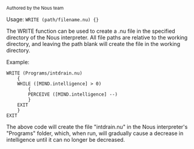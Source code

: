 <sub>Authored by the Nous team</sub>

Usage: `WRITE (path/filename.nu) {}`

The WRITE function can be used to create a .nu file in the specified directory of the Nous interpreter. All file paths are relative to the working directory, and leaving the path blank will create the file in the working directory.

Example:
```
WRITE (Programs/intdrain.nu)
    {
    WHILE ([MIND.intelligence] > 0)
        {
        PERCEIVE ([MIND.intelligence] --)
        }
    EXIT
    }
EXIT
```

The above code will create the file "intdrain.nu" in the Nous interpreter's "Programs" folder, which, when run, will gradually cause a decrease in intelligence until it can no longer be decreased.
